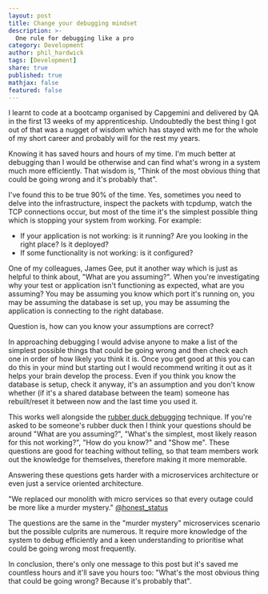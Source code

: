 ```yaml
---
layout: post
title: Change your debugging mindset
description: >-
  One rule for debugging like a pro
category: Development
author: phil_hardwick
tags: [Development]
share: true
published: true
mathjax: false
featured: false
---
```


I learnt to code at a bootcamp organised by Capgemini and delivered by QA in the first 13 weeks of my apprenticeship. Undoubtedly the best thing I got out of that was a nugget of wisdom which has stayed with me for the whole of my short career and probably will for the rest my years.

Knowing it has saved hours and hours of my time. I'm much better at debugging than I would be otherwise and can find what's wrong in a system much more efficiently. That wisdom is, "<span class='pullquote'>Think of the most obvious thing that could be going wrong and it's probably that</span>".

I've found this to be true 90% of the time. Yes, sometimes you need to delve into the infrastructure, inspect the packets with tcpdump, watch the TCP connections occur, but most of the time it's the simplest possible thing which is stopping your system from working. For example:
 * If your application is not working: is it running? Are you looking in the right place? Is it deployed?
 * If some functionality is not working: is it configured?

One of my colleagues, James Gee, put it another way which is just as helpful to think about, "<span class='pullquote'>What are you assuming?</span>". When you're investigating why your test or application isn't functioning as expected, what are you assuming? You may be assuming you know which port it's running on, you may be assuming the database is set up, you may be assuming the application is connecting to the right database.

Question is, how can you know your assumptions are correct?

In approaching debugging I would advise anyone to make a list of the simplest possible things that could be going wrong and then check each one in order of how likely you think it is. Once you get good at this you can do this in your mind but starting out I would recommend writing it out as it helps your brain develop the process. Even if you think you know the database is setup, check it anyway, it's an assumption and you don't know whether (if it's a shared database between the team) someone has rebuilt/reset it between now and the last time you used it.

This works well alongside the [rubber duck debugging][rubber_duck] technique. If you're asked to be someone's rubber duck then I think your questions should be around "What are you assuming?", "What's the simplest, most likely reason for this not working?", "How do you know?" and "Show me". These questions are good for teaching without telling, so that team members work out the knowledge for themselves, therefore making it more memorable. 

Answering these questions gets harder with a microservices architecture or even just a service oriented architecture.
 
"We replaced our monolith with micro services so that every outage could be more like a murder mystery." [@honest_status][honest_status]

The questions are the same in the "murder mystery" microservices scenario but the possible culprits are numerous. It require more knowledge of the system to debug efficiently and a keen understanding to prioritise what could be going wrong most frequently.
 
In conclusion, there's only one message to this post but it's saved me countless hours and it'll save you hours too: "What's the most obvious thing that could be going wrong? Because it's probably that".

[honest_status]: https://twitter.com/honest_update/status/651897353889259520?lang=en
[rubber_duck]: https://rubberduckdebugging.com/
